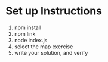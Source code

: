 # Set up Instructions

1. npm install
1. npm link
1. node index.js
1. select the map exercise
1. write your solution, and verify
